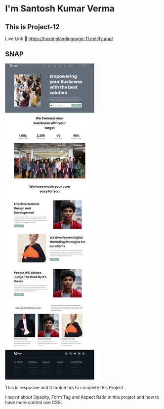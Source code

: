 # I'm Santosh Kumar Verma

## This is Project-12

Live Link 🔗
https://hostinglandingpage-11.netlify.app/

## SNAP

![SNAP](./Snap/Project-12.png)

This is resposive and
It took 6 hrs to complete this Project.

I learnt about Opacity, Form Tag and Aspect Ratio in this project and how to have more control ove CSS.